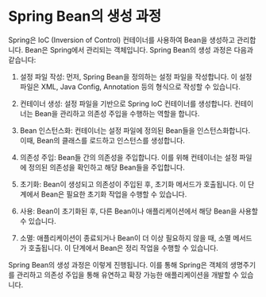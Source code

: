 # Spring Bean의 생성 과정

Spring은 IoC (Inversion of Control) 컨테이너를 사용하여 Bean을 생성하고 관리합니다. Bean은 Spring에서 관리되는 객체입니다. Spring Bean의 생성 과정은 다음과 같습니다:

1. 설정 파일 작성: 먼저, Spring Bean을 정의하는 설정 파일을 작성합니다. 이 설정 파일은 XML, Java Config, Annotation 등의 형식으로 작성할 수 있습니다.

2. 컨테이너 생성: 설정 파일을 기반으로 Spring IoC 컨테이너를 생성합니다. 컨테이너는 Bean을 관리하고 의존성 주입을 수행하는 역할을 합니다.

3. Bean 인스턴스화: 컨테이너는 설정 파일에 정의된 Bean들을 인스턴스화합니다. 이때, Bean의 클래스를 로드하고 인스턴스를 생성합니다.

4. 의존성 주입: Bean들 간의 의존성을 주입합니다. 이를 위해 컨테이너는 설정 파일에 정의된 의존성을 확인하고 해당 Bean들을 주입합니다.

5. 초기화: Bean이 생성되고 의존성이 주입된 후, 초기화 메서드가 호출됩니다. 이 단계에서 Bean은 필요한 초기화 작업을 수행할 수 있습니다.

6. 사용: Bean이 초기화된 후, 다른 Bean이나 애플리케이션에서 해당 Bean을 사용할 수 있습니다.

7. 소멸: 애플리케이션이 종료되거나 Bean이 더 이상 필요하지 않을 때, 소멸 메서드가 호출됩니다. 이 단계에서 Bean은 정리 작업을 수행할 수 있습니다.

Spring Bean의 생성 과정은 이렇게 진행됩니다. 이를 통해 Spring은 객체의 생명주기를 관리하고 의존성 주입을 통해 유연하고 확장 가능한 애플리케이션을 개발할 수 있습니다.
